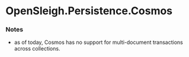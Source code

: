 # OpenSleigh.Persistence.Cosmos

### Notes
- as of today, Cosmos has no support for multi-document transactions across collections.